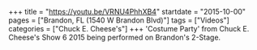 +++
title = "https://youtu.be/VRNU4PhhXB4"
startdate = "2015-10-00"
pages = ["Brandon, FL (1540 W Brandon Blvd)"]
tags = ["Videos"]
categories = ["Chuck E. Cheese's"]
+++
'Costume Party' from Chuck E. Cheese's Show 6 2015 being performed on Brandon's 2-Stage.
